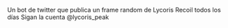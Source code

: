 Un bot de twitter que publica un frame random de Lycoris Recoil todos los días
Sigan la cuenta
@lycoris_peak